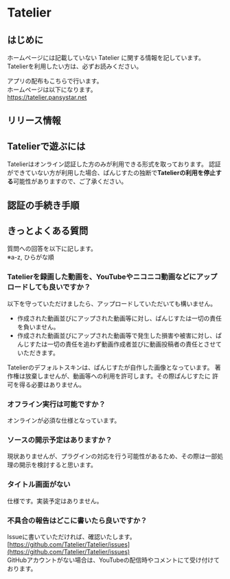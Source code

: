 # Tatelier

## はじめに
ホームページには記載していない Tatelier に関する情報を記しています。
Tatelierを利用したい方は、必ずお読みください。

アプリの配布もこちらで行います。  
ホームページは以下になります。  
https://tatelier.pansystar.net

## リリース情報


## Tatelierで遊ぶには
Tatelierはオンライン認証した方のみが利用できる形式を取っております。
認証ができていない方が利用した場合、ぱんじすたの独断で**Tatelierの利用を停止する**可能性がありますので、ご了承ください。

## 認証の手続き手順



## きっとよくある質問

質問への回答を以下に記します。  
※a-z, ひらがな順

### Tatelierを録画した動画を、YouTubeやニコニコ動画などにアップロードしても良いですか？
以下を守っていただけましたら、アップロードしていただいても構いません。

- 作成された動画並びにアップされた動画等に対し、ぱんじすたは一切の責任を負いません。
- 作成された動画並びにアップされた動画等で発生した損害や被害に対し、ぱんじすたは一切の責任を追わず動画作成者並びに動画投稿者の責任とさせていただきます。

Tatelierのデフォルトスキンは、ぱんじすたが自作した画像となっています。
著作権は放棄しませんが、動画等への利用を許可します。その際ぱんじすたに
許可を得る必要はありません。

### オフライン実行は可能ですか？
オンラインが必須な仕様となっています。

### ソースの開示予定はありますか？
現状ありませんが、プラグインの対応を行う可能性があるため、その際は一部処理の開示を検討すると思います。

### タイトル画面がない
仕様です。実装予定はありません。


### 不具合の報告はどこに書いたら良いですか？
Issueに書いていただければ、確認いたします。  
[https://github.com/Tatelier/Tatelier/issues](https://github.com/Tatelier/Tatelier/issues)  
GitHubアカウントがない場合は、YouTubeの配信時やコメントにて受け付けております。  
